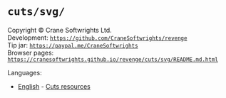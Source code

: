 # `cuts/svg/`

Copyright © Crane Softwrights Ltd.  
Development: [`https://github.com/CraneSoftwrights/revenge`](https://github.com/CraneSoftwrights/revenge)  
Tip jar: [`https://paypal.me/CraneSoftwrights`](https://paypal.me/CraneSoftwrights)  
Browser pages: [`https://cranesoftwrights.github.io/revenge/cuts/svg/README.md.html`](https://cranesoftwrights.github.io/revenge/cuts/svg/README.md.html)  

Languages:

- [English](../en/cuts.md) - [Cuts resources](../en/cuts.md)
